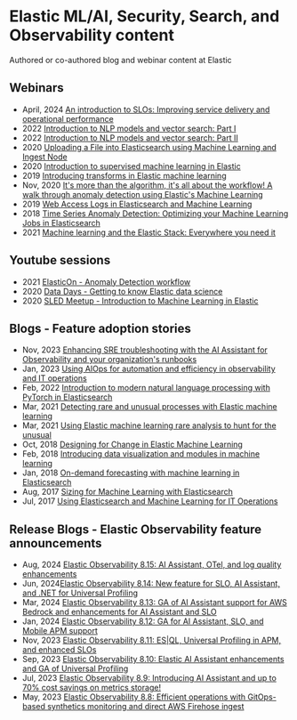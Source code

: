 # Elastic ML/AI, Security, Search, and Observability content
Authored or co-authored blog and webinar content at Elastic

## Webinars

- April, 2024 [An introduction to SLOs: Improving service delivery and operational performance](https://www.elastic.co/virtual-events/introduction-to-slos)
- 2022 [Introduction to NLP models and vector search: Part I](https://www.elastic.co/virtual-events/introduction-to-nlp-models-and-vector-search)
- 2022 [Introduction to NLP models and vector search: Part II](https://www.elastic.co/virtual-events/introduction-to-nlp-models-and-vector-search-part-2)
- 2020 [Uploading a File into Elasticsearch using Machine Learning and Ingest Node](https://www.elastic.co/es/webinars/uploading-a-file-into-elasticsearch-using-machine-learning-ingest-node)
- 2020 [Introduction to supervised machine learning in Elastic](https://www.elastic.co/de/webinars/introduction-to-supervised-machine-learning-in-elastic)
- 2019 [Introducing transforms in Elastic machine learning](https://www.elastic.co/es/webinars/introducing-data-frame-transforms-for-elastic-machine-learning)
- Nov, 2020 [It's more than the algorithm, it's all about the workflow! A walk through anomaly detection using Elastic's Machine Learning](https://www.elastic.co/elasticon/archive/2021/global/its-more-than-the-algorithm-its-all-about-the-workflow-a-walk-through-anomaly-detection-using-elastic-machine-learning)
- 2019 [Web Access Logs in Elasticsearch and Machine Learning](https://www.elastic.co/webinars/event-logs-in-elasticsearch-and-machine-learning)
- 2018 [Time Series Anomaly Detection: Optimizing your Machine Learning Jobs in Elasticsearch](https://www.elastic.co/webinars/time-series-anomaly-detection-optimizing-machine-learning-jobs-in-elasticsearch)
- 2021 [Machine learning and the Elastic Stack: Everywhere you need it](https://www.elastic.co/elasticon/archive/2020/global/machine-learning-and-the-elastic-stack-everywhere-you-need-it)

## Youtube sessions
- 2021 [ElasticOn - Anomaly Detection workflow](https://youtu.be/Ca4_5AMvboU?si=n5tblO1eDBHkQfdX)
- 2020 [Data Days - Getting to know Elastic data science](https://youtu.be/yjBdCvpTOjU?si=-Bk4nObTTmddiDje)
- 2020 [SLED Meetup - Introduction to Machine Learning in Elastic](https://youtu.be/NfOTq3X_pcg?si=bBUksb0ZDZ-6EAlE)

## Blogs - Feature adoption stories

- Nov, 2023 [Enhancing SRE troubleshooting with the AI Assistant for Observability and your organization's runbooks](https://www.elastic.co/observability-labs/blog/sre-troubleshooting-ai-assistant-observability-runbooks)
- Jan, 2023 [Using AIOps for automation and efficiency in observability and IT operations](https://www.elastic.co/blog/aiops-use-cases-observability-operations)
- Feb, 2022 [Introduction to modern natural language processing with PyTorch in Elasticsearch](https://www.elastic.co/blog/introduction-to-nlp-with-pytorch-models)
- Mar, 2021 [Detecting rare and unusual processes with Elastic machine learning](https://www.elastic.co/blog/detecting-rare-unusual-processes-with-elastic-machine-learning)
- Mar, 2021 [Using Elastic machine learning rare analysis to hunt for the unusual](https://www.elastic.co/blog/using-elastic-machine-learning-rare-analysis-to-hunt-for-the-unusual)
- Oct, 2018 [Designing for Change in Elastic Machine Learning](https://www.elastic.co/blog/designing-for-change-in-elastic-machine-learning)
- Feb, 2018 [Introducing data visualization and modules in machine learning](https://www.elastic.co/blog/machine-learning-data-visualizer-and-modules)
- Jan, 2018 [On-demand forecasting with machine learning in Elasticsearch](https://www.elastic.co/blog/elasticsearch-machine-learning-on-demand-forecasting)
- Aug, 2017 [Sizing for Machine Learning with Elasticsearch](https://www.elastic.co/blog/sizing-machine-learning-with-elasticsearch)
- Jul, 2017 [Using Elasticsearch and Machine Learning for IT Operations](https://www.elastic.co/blog/using-elasticsearch-and-machine-learning-for-it-operations)

## Release Blogs - Elastic Observability feature announcements

- Aug, 2024 [Elastic Observability 8.15: AI Assistant, OTel, and log quality enhancements](https://www.elastic.co/blog/whats-new-elastic-observability-8-15-0)
- Jun, 2024[Elastic Observability 8.14: New feature for SLO, AI Assistant, and .NET for Universal Profiling](https://www.elastic.co/blog/whats-new-elastic-observability-8-14-0)
- Mar, 2024 [Elastic Observability 8.13: GA of AI Assistant support for AWS Bedrock and enhancements for AI Assistant and SLO](https://www.elastic.co/blog/whats-new-elastic-observability-8-13-0)
- Jan, 2024 [Elastic Observability 8.12: GA for AI Assistant, SLO, and Mobile APM support](https://www.elastic.co/blog/whats-new-elastic-observability-8-12-0)
- Nov, 2023 [Elastic Observability 8.11: ES|QL, Universal Profiling in APM, and enhanced SLOs](https://www.elastic.co/blog/whats-new-elastic-observability-8-11-0)
- Sep, 2023 [Elastic Observability 8.10: Elastic AI Assistant enhancements and GA of Universal Profiling](https://www.elastic.co/blog/whats-new-elastic-observability-8-10-0)
- Jul, 2023 [Elastic Observability 8.9: Introducing AI Assistant and up to 70% cost savings on metrics storage!](https://www.elastic.co/blog/whats-new-elastic-observability-8-9-0)
- May, 2023 [Elastic Observability 8.8: Efficient operations with GitOps-based synthetics monitoring and direct AWS Firehose ingest](https://www.elastic.co/blog/whats-new-elastic-observability-8-8-0)




